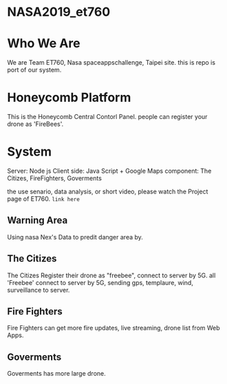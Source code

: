 # NASA2019_et760



# Who We Are
We are Team ET760, Nasa spaceappschallenge, Taipei site. this is repo is port of our system.

# Honeycomb Platform
This is the Honeycomb Central Contorl Panel. people can register your drone as 'FireBees'.


# System

Server: Node js
Client side: Java Script + Google Maps
component: The Citizes, FireFighters, Goverments


the use senario, data analysis, or short video, please watch the Project page of ET760. `link here`


## Warning Area

Using nasa Nex's Data to predit danger area by.


## The Citizes

The Citizes Register their drone as "freebee", connect to server by 5G.
all 'Freebee' connect to server by 5G, sending gps, templaure, wind, surveillance to server.

## Fire Fighters
Fire Fighters can get more fire updates, live streaming, drone list from Web Apps.


## Goverments
Goverments has more large drone.
